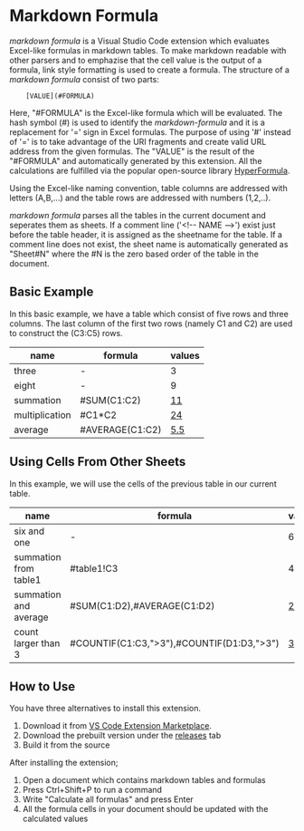 # Markdown Formula
*markdown formula* is a Visual Studio Code extension which evaluates Excel-like formulas in markdown tables. To make markdown readable with other parsers and to emphazise that the cell value is the output of a formula, link style formatting is used to create a formula. The structure of a *markdown formula* consist of two parts:

```
    [VALUE](#FORMULA)
```

Here, "#FORMULA" is the Excel-like formula which will be evaluated. The hash symbol (#) is used to identify the *markdown-formula* and it is a replacement for '=' sign in Excel formulas. The purpose of using '#' instead of '=' is to take advantage of the URI fragments and create valid URL address from the given formulas. The "VALUE" is the result of the "#FORMULA" and automatically generated by this extension. All the calculations are fulfilled via the popular open-source library [HyperFormula](https://handsontable.github.io/hyperformula/). 

Using the Excel-like naming convention, table columns are addressed with letters (A,B,...) and the table rows are addressed with numbers (1,2,..). 

*markdown formula* parses all the tables in the current document and seperates them as sheets. If a comment line ('\<!-- NAME -->') exist just before the table header, it is assigned as the sheetname for the table. If a comment line does not exist, the sheet name is automatically generated as "Sheet#N" where the #N is the zero based order of the table in the document.

## Basic Example
In this basic example, we have a table which consist of five rows and three columns. The last column of the first two rows (namely C1 and C2) are used to construct the (C3:C5) rows.

<!-- table1 -->
| name           | formula         | values                 |
| -------------- | --------------- | ---------------------- |
| three          | -               | 3                      |
| eight          | -               | 9                      |
| summation      | #SUM(C1:C2)     | [11](#SUM(C1:C2))      |
| multiplication | #C1*C2          | [24](#C1*C2)           |
| average        | #AVERAGE(C1:C2) | [5.5](#AVERAGE(C1:C2)) |

## Using Cells From Other Sheets
In this example, we will use the cells of the previous table in our current table.

<!-- table2-->
| name                  | formula                                   | values1                   | values2                   |
| --------------------- | ----------------------------------------- | ------------------------- | ------------------------- |
| six and one           | -                                         | 6                         | 1                         |
| summation from table1 | #table1!C3                                | 4                         | [11](#table1!C3)          |
| summation and average | #SUM(C1:D2),#AVERAGE(C1:D2)               | [22](#SUM(C1:D2))         | [5.5](#AVERAGE(C1:D2))    |
| count larger than 3   | #COUNTIF(C1:C3,">3"),#COUNTIF(D1:D3,">3") | [3](#COUNTIF(C1:C3,">3")) | [2](#COUNTIF(D1:D3,">3")) |

## How to Use
You have three alternatives to install this extension.

1. Download it from [VS Code Extension Marketplace](https://marketplace.visualstudio.com/vscode).
2. Download the prebuilt version under the [releases](https://github.com/cescript/MarkdownFormula/releases) tab
3. Build it from the source

After installing the extension;
1. Open a document which contains markdown tables and formulas
2. Press Ctrl+Shift+P to run a command
3. Write "Calculate all formulas" and press Enter
4. All the formula cells in your document should be updated with the calculated values